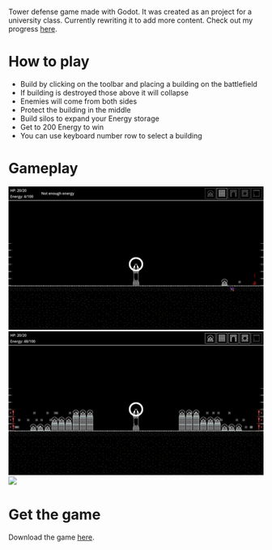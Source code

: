 Tower defense game made with Godot.
It was created as an project for a university class.
Currently rewriting it to add more content. Check out my progress [here](https://github.com/kabaczek1/PolarityTD).

# How to play

- Build by clicking on the toolbar and placing a building on the battlefield
- If building is destroyed those above it will collapse
- Enemies will come from both sides
- Protect the building in the middle
- Build silos to expand your Energy storage
- Get to 200 Energy to win
- You can use keyboard number row to select a building

# Gameplay

<img src="gifs/1.gif">
<img src="gifs/2.gif">
<img src="gifs/3.gif">

# Get the game

Download the game [here](https://github.com/kabaczek1/polarity-td-prototype/releases).
